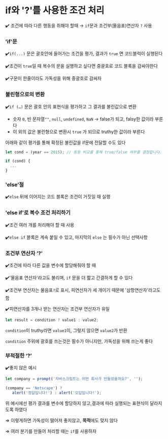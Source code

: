 # if와 '?'를 사용한 조건 처리 #
✔️ 조건에 따라 다른 행동을 취해야 할때 → `if`문과 조건부(물음표)연산자 `?` 사용

### 'if'문

✔️`if(...)` 문은 괄호안에 들어가는 조건을 평가, 결과가 `true` 면 코드블럭이 실행된다

✔️조건이 `true`일 때 복수의 문을 실행하고 싶다면 중괄호로 코드 블록을 감싸야한다

✔️구문이 한줄이라도 가독성을 위해 중괄호로 감싸자

### 불린형으로의 변환

✔️`if (…)` 문은 괄호 안의 표현식을 평가하고 그 결과를 불린값으로 변환

- 숫자 `0`, 빈 문자열`""`, `null`, `undefined`, `NaN` → false가 되고, falsy한 값이라 부른다
- 이 외의 값은 불린형으로 변환시 `true` 가 되므로 truthy한 값이라 부른다

아래와 같이 평가를 통해 확정된 불린값을 if문에 전달할 수도 있다

```jsx
let cond = (year == 2015); // 동등 비교를 통해 true/false 여부를 결정합니다.

if (cond) {
  ...
}
```

### 'else’절

✔️`else` 뒤에 이어지는 코드 블록은 조건이 거짓일 때 실행

### 'else if’로 복수 조건 처리하기

✔️조건 여러 개를 처리해야 할 때 사용

✔️`else if` 블록은 계속 붙일 수 있고, 마지막의 `else` 는 필수가 아닌 선택사항

### 조건부 연산자 ‘?’

✔️조건에 따라 다른 값을 변수에 할당해줘야 할 때

✔️'물음표 연산자'라고도 불리며, `if` 문을 더 짧고 간결하게 할 수 있다

✔️조건부 연산자는 물음표`?`로 표시, 피연산자가 세 개이기 때문에 '삼항연산자'라고도 함

✔️피연산자를 3개나 받는 연산자는 조건부 연산자가 유일

```jsx
let result = condition ? value1 : value2;
```

`condition`이 truthy라면 `value1`이, 그렇지 않으면 `value2`가 반환

`condition` 주위에 괄호를 쓰는것은 필수가 아니지만, 가독성을 위해 쓰는게 좋다

### 부적절한 ‘?’

✔️좋지 않은 예시

```jsx
let company = prompt('자바스크립트는 어떤 회사가 만들었을까요?', '');

(company == 'Netscape') ?
   alert('정답입니다!') : alert('오답입니다!');
```

위 예시에선 평가 결과를 변수에 할당하지 않고,결과에 따라 실행되는 표현식이 달라지도록 하였다

⇒ 이렇게하면 가독성이 떨어져 좋지않고, **목적**에도 맞지 않다

⇒ 여러 분기를 만들어 처리할 때는  `if`를 사용하자

